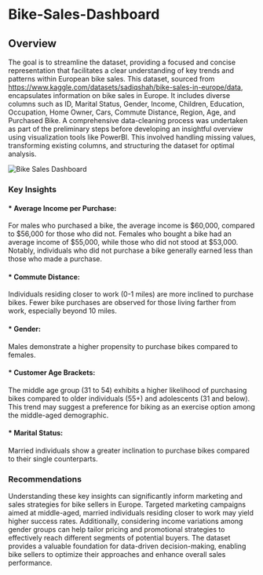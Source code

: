 # Bike-Sales-Dashboard


## Overview

The goal is to streamline the dataset, providing a focused and concise representation that facilitates a clear understanding of key trends and patterns within European bike sales.
This dataset, sourced from https://www.kaggle.com/datasets/sadiqshah/bike-sales-in-europe/data, encapsulates information on bike sales in Europe. It includes diverse columns such as ID, Marital Status, Gender, Income, Children, Education, Occupation, Home Owner, Cars, Commute Distance, Region, Age, and Purchased Bike. A comprehensive data-cleaning process was undertaken as part of the preliminary steps before developing an insightful overview using visualization tools like PowerBI. This involved handling missing values, transforming existing columns, and structuring the dataset for optimal analysis. 


![Bike Sales Dashboard](https://github.com/Okeyode22/Bike-Sales-Dashboard/assets/60988358/0853ae87-0373-4aee-bf9b-03e25f4aff94)


### Key Insights

#### * Average Income per Purchase:
For males who purchased a bike, the average income is $60,000, compared to $56,000 for those who did not. Females who bought a bike had an average income of $55,000, while     those who did not stood at $53,000. Notably, individuals who did not purchase a bike generally earned less than those who made a purchase.

#### * Commute Distance:
Individuals residing closer to work (0-1 miles) are more inclined to purchase bikes. Fewer bike purchases are observed for those living farther from work, especially beyond 10 miles.

#### * Gender:
Males demonstrate a higher propensity to purchase bikes compared to females.

#### * Customer Age Brackets:
The middle age group (31 to 54) exhibits a higher likelihood of purchasing bikes compared to older individuals (55+) and adolescents (31 and below). This trend may suggest a preference for biking as an exercise option among the middle-aged demographic.

#### * Marital Status:
Married individuals show a greater inclination to purchase bikes compared to their single counterparts.

### Recommendations

Understanding these key insights can significantly inform marketing and sales strategies for bike sellers in Europe. Targeted marketing campaigns aimed at middle-aged, married individuals residing closer to work may yield higher success rates. Additionally, considering income variations among gender groups can help tailor pricing and promotional strategies to effectively reach different segments of potential buyers. The dataset provides a valuable foundation for data-driven decision-making, enabling bike sellers to optimize their approaches and enhance overall sales performance.
